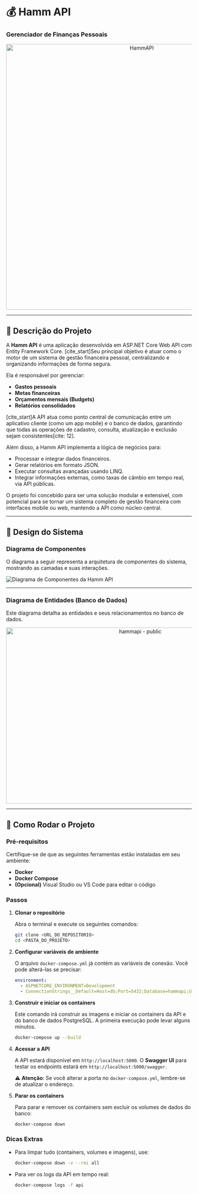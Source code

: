 # 💰 Hamm API

### Gerenciador de Finanças Pessoais

<p align="center">
    <img width="720" height="720" alt="HammAPI" src="https://github.com/user-attachments/assets/17856f95-ca34-4763-b619-8e19e1199f54" />
</p>

---

## 📄 Descrição do Projeto

A **Hamm API** é uma aplicação desenvolvida em ASP.NET Core Web API com Entity Framework Core. [cite_start]Seu principal objetivo é atuar como o motor de um sistema de gestão financeira pessoal, centralizando e organizando informações de forma segura.

Ela é responsável por gerenciar:

* **Gastos pessoais** 
* **Metas financeiras** 
* **Orçamentos mensais (Budgets)**
* **Relatórios consolidados** 

[cite_start]A API atua como ponto central de comunicação entre um aplicativo cliente (como um app mobile) e o banco de dados, garantindo que todas as operações de cadastro, consulta, atualização e exclusão sejam consistentes[cite: 12].

Além disso, a Hamm API implementa a lógica de negócios para:

* Processar e integrar dados financeiros.
* Gerar relatórios em formato JSON.
* Executar consultas avançadas usando LINQ.
* Integrar informações externas, como taxas de câmbio em tempo real, via API públicas.

O projeto foi concebido para ser uma solução modular e extensível, com potencial para se tornar um sistema completo de gestão financeira com interfaces mobile ou web, mantendo a API como núcleo central.

---

## 🎨 Design do Sistema

### Diagrama de Componentes

O diagrama a seguir representa a arquitetura de componentes do sistema, mostrando as camadas e suas interações.

![Diagrama de Componentes da Hamm API](https://github.com/user-attachments/assets/4938f870-99a1-454f-871f-5a82d8bb7f26)

---

### Diagrama de Entidades (Banco de Dados)

Este diagrama detalha as entidades e seus relacionamentos no banco de dados.

<p align="center">
    <img width="712" height="477" alt="hammapi - public" src="https://github.com/user-attachments/assets/4d99e054-2651-412f-bf88-479eab7a335f" />
</p>


---

## 🚀 Como Rodar o Projeto

### Pré-requisitos

Certifique-se de que as seguintes ferramentas estão instaladas em seu ambiente:

* **Docker**
* **Docker Compose**
* **(Opcional)** Visual Studio ou VS Code para editar o código

### Passos

1.  **Clonar o repositório**

    Abra o terminal e execute os seguintes comandos:

    ```bash
    git clone <URL_DO_REPOSITORIO>
    cd <PASTA_DO_PROJETO>
    ```

2.  **Configurar variáveis de ambiente**

    O arquivo `docker-compose.yml` já contém as variáveis de conexão. Você pode alterá-las se precisar:

    ```yml
    environment:
      - ASPNETCORE_ENVIRONMENT=Development
      - ConnectionStrings__Default=Host=db;Port=5432;Database=hammapi;Username=postgres;Password=postgres
    ```

3.  **Construir e iniciar os containers**

    Este comando irá construir as imagens e iniciar os containers da API e do banco de dados PostgreSQL. A primeira execução pode levar alguns minutos.

    ```bash
    docker-compose up --build
    ```

4.  **Acessar a API**

    A API estará disponível em `http://localhost:5000`. O **Swagger UI** para testar os endpoints estará em `http://localhost:5000/swagger`.

    ⚠️ **Atenção**: Se você alterar a porta no `docker-compose.yml`, lembre-se de atualizar o endereço.

5.  **Parar os containers**

    Para parar e remover os containers sem excluir os volumes de dados do banco:

    ```bash
    docker-compose down
    ```

### Dicas Extras

* Para limpar tudo (containers, volumes e imagens), use:
    ```bash
    docker-compose down -v --rmi all
    ```

* Para ver os logs da API em tempo real:
    ```bash
    docker-compose logs -f api
    ```
